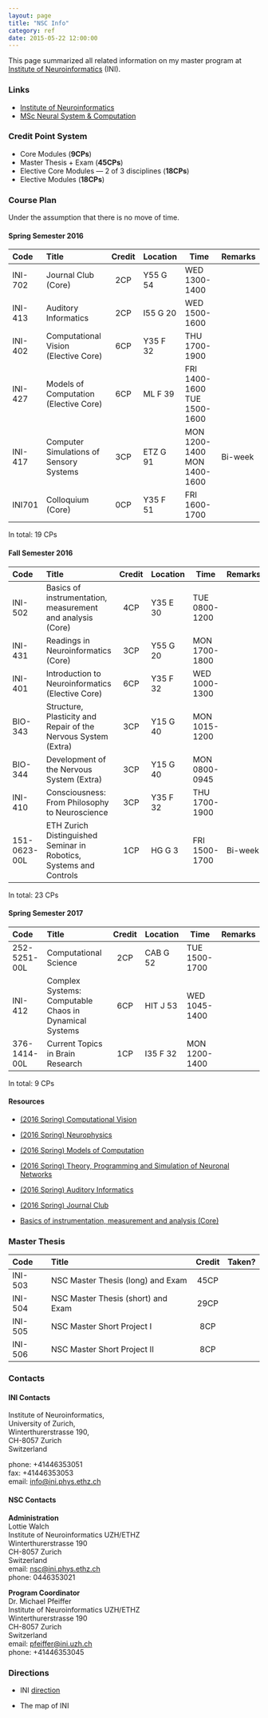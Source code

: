 ```yaml
---
layout: page
title: "NSC Info"
category: ref
date: 2015-05-22 12:00:00
---
```


This page summarized all related information on my master program at [Institute of Neuroinformatics](https://www.ini.uzh.ch/) (INI).

### Links

+ [Institute of Neuroinformatics](https://www.ini.uzh.ch/)
+ [MSc Neural System & Computation](http://www.nsc.uzh.ch/)

### Credit Point System

+ Core Modules (__9CPs__)
+ Master Thesis + Exam (__45CPs__)
+ Elective Core Modules — 2 of 3 disciplines (__18CPs__)
+ Elective Modules (__18CPs__)

### Course Plan

Under the assumption that there is no move of time.

#### Spring Semester 2016

|Code        |Title                                                 |Credit  |Location  |Time                       |Remarks|
|:-----------|:-----------------------------------------------------|:------:|----------|---------------------------|-------|
|INI-702     |Journal Club (Core)                                   |2CP     |Y55 G 54  |WED 1300-1400              |       |
|INI-413     |Auditory Informatics                                  |2CP     |I55 G 20  |WED 1500-1600              |       |
|INI-402     |Computational Vision (Elective Core)                  |6CP     |Y35 F 32  |THU 1700-1900              |       |
|INI-427     |Models of Computation (Elective Core)                 |6CP     |ML F 39   |FRI 1400-1600 TUE 1500-1600|       |
|INI-417     |Computer Simulations of Sensory Systems               |3CP     |ETZ G 91  |MON 1200-1400 MON 1400-1600|Bi-week|
|INI701      |Colloquium (Core)                                     |0CP     |Y35 F 51  |FRI 1600-1700              |       |

In total: 19 CPs

#### Fall Semester 2016

|Code        |Title                                                             |Credit  |Location  |Time         |Remarks|
|:-----------|:-----------------------------------------------------------------|:------:|----------|-------------|-------|
|INI-502     |Basics of instrumentation, measurement and analysis (Core)        |4CP     |Y35 E 30  |TUE 0800-1200|       |
|INI-431     |Readings in Neuroinformatics (Core)                               |3CP     |Y55 G 20  |MON 1700-1800|       |
|INI-401     |Introduction to Neuroinformatics (Elective Core)                  |6CP     |Y35 F 32  |WED 1000-1300|       |
|BIO-343     |Structure, Plasticity and Repair of the Nervous System (Extra)    |3CP     |Y15 G 40  |MON 1015-1200|       |
|BIO-344     |Development of the Nervous System (Extra)                         |3CP     |Y15 G 40  |MON 0800-0945|       |
|INI-410     |Consciousness: From Philosophy to Neuroscience                    |3CP     |Y35 F 32  |THU 1700-1900|       |
|151-0623-00L|ETH Zurich Distinguished Seminar in Robotics, Systems and Controls|1CP     |HG G 3    |FRI 1500-1700|Bi-week|

In total: 23 CPs

#### Spring Semester 2017

|Code        |Title                                                         |Credit  |Location  |Time         |Remarks|
|:-----------|:-------------------------------------------------------------|:------:|----------|-------------|-------|
|252-5251-00L|Computational Science                                         |2CP     |CAB G 52  |TUE 1500-1700|       |
|INI-412     |Complex Systems: Computable Chaos in Dynamical Systems        |6CP     |HIT J 53  |WED 1045-1400|       |
|376-1414-00L|Current Topics in Brain Research                              |1CP     |I35 F 32  |MON 1200-1400|       |

In total: 9 CPs

#### Resources

+ [(2016 Spring) Computational Vision](http://www.ini.unizh.ch/~kiper/comp_vis/index.html)

+ [(2016 Spring) Neurophysics ](http://www.vvz.ethz.ch/Vorlesungsverzeichnis/lerneinheitPre.do?semkez=2016S&lang=en&ansicht=ALLE&lerneinheitId=105377)

+ [(2016 Spring) Models of Computation](http://co2.ini.uzh.ch/Courses/Models/info.php)

+ [(2016 Spring) Theory, Programming and Simulation of Neuronal Networks ](http://stoop.ini.uzh.ch/teaching/theory-programming-and-simulation-of-neural-networks)

+ [(2016 Spring) Auditory Informatics](http://stoop.ini.uzh.ch/teaching/seminar-on-auditory-informatics)

+ [(2016 Spring) Journal Club](http://www.vvz.ethz.ch/Vorlesungsverzeichnis/lerneinheitPre.do?semkez=2016S&lang=en&ansicht=ALLE&lerneinheitId=104221)

+ [Basics of instrumentation, measurement and analysis (Core)](https://www.ini.uzh.ch/~ppyk/basicsofinstrumentation.html)

### Master Thesis

|Code        |Title                                  |Credit  |Taken?|
|:-----------|:--------------------------------------|:------:|------|
|INI-503     |NSC Master Thesis (long) and Exam      |45CP    |      |
|INI-504     |NSC Master Thesis (short) and Exam     |29CP    |      |
|INI-505     |NSC Master Short Project I             |8CP     |      |
|INI-506     |NSC Master Short Project II            |8CP     |      |

### Contacts

#### INI Contacts

Institute of Neuroinformatics,  
University of Zurich,  
Winterthurerstrasse 190,  
CH-8057 Zurich  
Switzerland  

phone: +41446353051  
fax: +41446353053  
email: info@ini.phys.ethz.ch

#### NSC Contacts

__Administration__  
Lottie Walch  
Institute of Neuroinformatics UZH/ETHZ  
Winterthurerstrasse 190  
CH-8057 Zurich  
Switzerland  
email: nsc@ini.phys.ethz.ch  
phone: 0446353021

__Program Coordinator__  
Dr. Michael Pfeiffer  
Institute of Neuroinformatics UZH/ETHZ  
Winterthurerstrasse 190  
CH-8057 Zurich  
Switzerland  
email: pfeiffer@ini.uzh.ch  
phone: +41446353045

### Directions

+ INI [direction](https://www.ini.uzh.ch/directions)

+ The map of INI

<script>
	function initialize() {
		var mapCanvas = document.getElementById('map-canvas');
        var mapOptions = {
			center: new google.maps.LatLng(47.3983143, 8.5505475),
			zoom: 18,
			mapTypeId: google.maps.MapTypeId.SATELLITE
        }
        var map = new google.maps.Map(mapCanvas, mapOptions)
    }
    google.maps.event.addDomListener(window, 'load', initialize);
</script>

<div id="map-canvas"></div>
